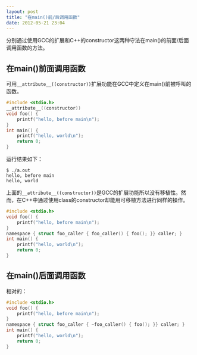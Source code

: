 ```yaml
---
layout: post
title: "在main()前/后调用函数"
date: 2012-05-21 23:04
---
```

分别通过使用GCC的扩展和C++的constructor这两种守法在main()的前面/后面调用函数的方法。

## 在main()前面调用函数
可用`__attribute__((constructor))`扩展功能在GCC中定义在main()前被呼叫的函数。
```c
#include <stdio.h>
__attribute__((constructor))
void foo() {
    printf("hello, before main\n");
}
int main() {
    printf("hello, world\n");
    return 0;
}
```

运行结果如下：
```shell
$ ./a.out
hello, before main
hello, world
```

上面的`__attribute__((constructor))`是GCC的扩展功能所以没有移植性。然而，在C++中通过使用class的constructor却能用可移植方法进行同样的操作。
```c
#include <stdio.h>
void foo() {
    printf("hello, before main\n");
}
namespace { struct foo_caller { foo_caller() { foo(); }} caller; }
int main() {
    printf("hello, world\n");
    return 0;
}
```

## 在main()后面调用函数
相对的：
```c
#include <stdio.h>
void foo() {
    printf("hello, before main\n");
}
namespace { struct foo_caller { ~foo_caller() { foo(); }} caller; }
int main() {
    printf("hello, world\n");
    return 0;
}
```

